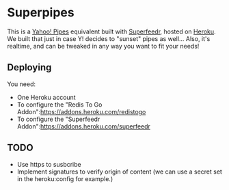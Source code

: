 # Superpipes

This is a [Yahoo! Pipes](http://pipes.yahoo.com/pipes/) equivalent built with [Superfeedr](http://superfeedr.com/), hosted on [Heroku](http://www.heroku.com/). We built that just in case Y! decides to "sunset" pipes as well...
Also, it's realtime, and can be tweaked in any way you want to fit your needs!

## Deploying

You need:
* One Heroku account
* To configure the "Redis To Go Addon":https://addons.heroku.com/redistogo
* To configure the "Superfeedr Addon":https://addons.heroku.com/superfeedr


## TODO

* Use https to susbcribe
* Implement signatures to verify origin of content (we can use a secret set in the heroku:config for example.)